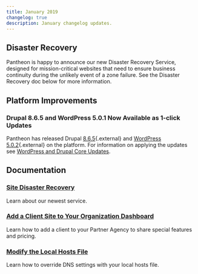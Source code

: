 ```yaml
---
title: January 2019
changelog: true
description: January changelog updates.
---
```


## Disaster Recovery
Pantheon is happy to announce our new Disaster Recovery Service, designed for mission-critical websites that need to ensure business continuity during the unlikely event of a zone failure. See the Disaster Recovery doc below for more information.

## Platform Improvements
### Drupal 8.6.5 and WordPress 5.0.1 Now Available as 1-click Updates
Pantheon has released Drupal [8.6.5](https://www.drupal.org/project/drupal/releases/8.6.5){.external} and [WordPress 5.0.2](https://wordpress.org/news/2018/12/wordpress-5-0-2-maintenance-release/){.external} on the platform. For information on applying the updates see [WordPress and Drupal Core Updates](/docs/core-updates/).

## Documentation
### [Site Disaster Recovery](/docs/disaster-recovery/)
Learn about our newest service.

### [Add a Client Site to Your Organization Dashboard](/docs/add-client-site/)
Learn how to add a client to your Partner Agency to share special features and pricing.

### [Modify the Local Hosts File](/docs/hosts-file/)
Learn how to override DNS settings with your local hosts file.

